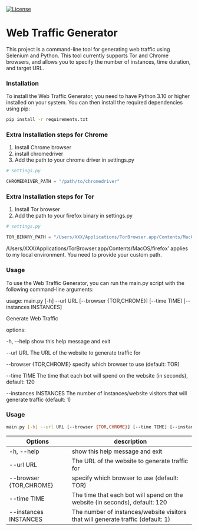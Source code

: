 
<a href="https://www.npmjs.com/package/vue"><img src="https://img.shields.io/npm/l/vue.svg?sanitize=true" alt="License"></a>



# Web Traffic Generator


This project is a command-line tool for generating web traffic using Selenium and Python. 
This tool currently supports Tor and Chrome browsers, and allows you to specify the number of instances, time duration, and target URL.

### Installation
To install the Web Traffic Generator, you need to have Python 3.10 or higher installed on your system. You can then install the required dependencies using pip:

```bash
pip install -r requirements.txt
```

### Extra Installation steps for Chrome

1) Install Chrome browser
2) install chromedriver
3) Add the path to your chrome driver in settings.py

```python
# settings.py

CHROMEDRIVER_PATH = "/path/to/chromedriver"
```


### Extra Installation steps for Tor

1) Install Tor browser
2) Add the path to your firefox binary in settings.py

```python
# settings.py

TOR_BINARY_PATH = "/Users/XXX/Applications/TorBrowser.app/Contents/MacOS/firefox"
```

/Users/XXX/Applications/TorBrowser.app/Contents/MacOS/firefox’ applies to my local environment.
You need to provide your custom path.

### Usage
To use the Web Traffic Generator, you can run the main.py script with the following command-line arguments:

usage: main.py [-h] --url URL [--browser {TOR,CHROME}] [--time TIME] [--instances INSTANCES]

Generate Web Traffic

options:

  -h, --help            show this help message and exit

  --url URL             The URL of the website to generate traffic for

  --browser {TOR,CHROME}
                        specify which browser to use (default: TOR)

  --time TIME           The time that each bot will spend on the website (in seconds), default: 120

  --instances INSTANCES
                        The number of instances/website visitors that will generate traffic (default: 1)
### Usage

```bash
main.py [-h] --url URL [--browser {TOR,CHROME}] [--time TIME] [--instances INSTANCES]
```

| Options                | description                                                                      |
|------------------------|----------------------------------------------------------------------------------|
| -h, --help             | show this help message and exit                                                  |
| --url URL              | The URL of the website to generate traffic for                                   |
| --browser {TOR,CHROME} | specify which browser to use (default: TOR)                                      |
| --time TIME            | The time that each bot will spend on the website (in seconds), default: 120      |
| --instances INSTANCES  | The number of instances/website visitors that will generate traffic (default: 1) |

